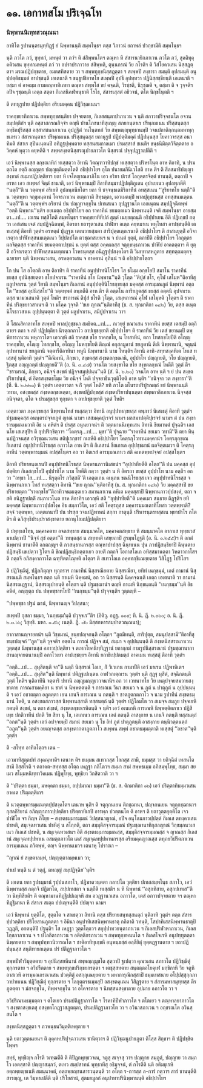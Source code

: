 <h1>๑๑. เอกาทสโม ปริเจฺฉโท</h1>
<h3>นิพฺพานนิเทฺทสวณฺณนา</h3>
<p> อาทิโต  รูปานนฺตรมุทฺทิฎฺฐํ ยํ นิพฺพานนฺติ สมฺพโนฺธฯ ตสฺส วิภาวนํ ยถาพลํ ปวกฺขามีติ สมฺพโนฺธฯ</p>


<p>นฺติ ภวโต ภวํ, ขุทฺทกํ, มหนฺตํ วา ภวํฯ ติ สํสิพฺพนโตฯ ตณฺหา หิ สํสารนายิกภาเวน ภวโต ภวํ, สุคติทุคฺคติวเสน ขุทฺทกมหนฺตํ ภวํ วา อปราปรภาวาย สํสิพฺพติ, ตุนฺนกรณํ วิย กโรติฯ ติ วิสํโยควเสน นิสฺสฎตฺตาฯ มรณปฎิปกฺขตาย, อมตสทิสตาย วา ฯ สพฺพทุกฺขนิสฺสฎตฺตา ฯ สเพฺพปิ สงฺขารา สมนฺติ อุปสมนฺติ อนุปฺปตฺติธมฺมตํ อาปชฺชนฺติ เอเตนาติ ฯ ขนฺธูปธิอาทโย สเพฺพปิ อุปธี อุปทฺทวา ปฎินิสฺสชฺชียนฺติ เอเตนาติ ฯ ยสฺมา ตํ อาคมฺม กามตณฺหาทิเภทา ตณฺหา สพฺพโส ขยํ คจฺฉติ, วิรชฺชติ, นิรุชฺฌติ  จ, ตสฺมา ติ จ วุจฺจติฯ อปิจ รุชฺฌนฺติ เอตฺถ สตฺตา กิเลสนิคฬพนฺธาติ โรโธ, สํสารเสฺสตํ อธิวจนํ, ตโต นิกฺขโนฺตติ ฯ</p>


<p> ติ ตทนุรูปาย ปฎิปตฺติยา อริยมเคฺคน ปฎิวิชฺฌเนนฯ</p>


<p>ราคกฺขยาทิภาเวน สพฺพทุกฺขสนฺติยา ปจฺจยตาย, กิเลสสนฺตาปาภาเวน จ นฺติ สภาวาปริจฺจชนโต อจวนสมฺปตฺติกํฯ นฺติ อสฺสาสกรณกิจฺจํฯ ตญฺหิ ปานโภชนาทิสุเญฺญ สภยกนฺตาเร ปริพฺภมเนน ปริสฺสนฺตสฺส อทฺธิกปุริสสฺส อสฺสาสชนกภาเวน อุปฎฺฐิตํ วนโนฺตทกํ วิย สพฺพญฺญุพุทฺธานมฺปิ วจนปถาติกฺกนฺตมหาทุกฺขเภรเว สํสารกนฺตาเร ปริพฺภมเนน ปริสฺสนฺตสฺส ยถานุรูปํ ปฎิปตฺติมคฺคํ ปฎิปนฺนสฺส โยคาวจรสฺส อนาทิมติ สํสาเร สุปินเนฺตนปิ อทิฎฺฐปุพฺพตาย ทสฺสนสมกาลเมว  ปรมสฺสาสํ ชเนติฯ ขนฺธนิมิตฺตวิจิตฺตตาย อวิคฺคหํ หุตฺวา คยฺหตีติ ฯ สพฺพสงฺขตนิสฺสรณุปายภาวโต นิสฺสรณํ ปจฺจุปฎฺฐาเปตีติ ฯ</p>


<p>เอวํ นิพฺพานสฺส ลกฺขณาทิกํ ทเสฺสตฺวา อิทานิ วิตณฺฑวาทิปกฺขํ ทเสฺสตฺวา ปริหรโนฺต อาห ติอาทิ, น ปรมตฺถโต อตฺถิ อญฺญตฺร ปญฺญตฺติมตฺตโตติ อธิปฺปาโยฯ กุโต ปนายมภินิเวโสติ อาห ติฯ ติ สีลสมาธิปญฺญาสงฺขาตํ สมฺมาปฎิปตฺติยาฯ ยถา หิ เจโตญาณลาภิโน เอว อริยา ปเรสํ โลกุตฺตรจิตฺตํ ชานนฺติ, ตตฺถาปิ จ อรหา เอว สเพฺพสํ จิตฺตํ ชานาติ, เอวํ  นิพฺพานมฺปิ สีลาทิสมฺมาปฎิปตฺติภูเตน อุปาเยเนว อุปลพฺภตีติ ‘‘นตฺถี’’ติ น วตฺตพฺพํ อริเยหิ อุปลพฺภนียโตฯ ยถา หิ ชจฺจนฺธเตมิริกาทีนํ อทสฺสเนน ‘‘สูริยาทโย นตฺถี’’ติ น วตฺตพฺพา จกฺขุมนฺตานํ โคจรภาเวน อเตฺถวาติ สิทฺธตฺตา, เอวเมตมฺปิ พาลปุถุชฺชนสฺส อทสฺสนมเตฺตน ‘‘นตฺถี’’ติ น วตฺตพฺพํฯ อริยานํ ปน ปญฺญาจกฺขุโน ปเทเสเนว อุปฎฺฐานโต เอกเนฺตน สมฺปฎิจฺฉิตพฺพํ ‘‘อตฺถิ นิพฺพาน’’นฺติฯ อยเมตฺถ อธิปฺปาโยฯ อถ ราคาทีนํ ขยมตฺตเมว นิพฺพานนฺติ เจติ สมฺพโนฺธฯ อายสฺมตา…เป.… เถเรน ทสฺสิโตติ สมฺพโนฺธฯ ราคกฺขยาทิทีปกํ สุตฺตํ เนยฺยตฺถนฺติ อธิปฺปาเยน อิติ ปฎิเกฺขปํ กตฺวา เอกํเสน เจตํ สมฺปฎิจฺฉิตพฺพํ, อิตรถา ยถารุตวเสน ปาฬิยา อเตฺถ คยฺหมาเน พหุโทสา อาปชฺชนฺตีติ เต ทเสฺสตุํ ติอาทิ วุตฺตํฯ อรหตฺตํ ปุเฎฺฐน เตเนวายสฺมตา สาริปุตฺตเตฺถเรนาติ อธิปฺปาโยฯ ติ สาสนยุตฺติํ อวิจาเรตฺวา ปาฬิทสฺสนมเตฺตเนว วิปฺปลปโต ตวชฺฌาสเยนฯ น จ ปเนตํ ยุตฺตํ, ตถาปีติ อธิปฺปาโยฯ โลกุตฺตรผลจิตฺตสฺส ราคาทีนํ ขยมตฺตตาปชฺชนํ น ยุตฺตํ ตสฺส อคฺคผลสฺส จตุกฺขนฺธภาเวน ปาฬิยํ อาคตตฺตาฯ ติ ยุตฺติํ อวิจาเรตฺวา ปาฬิทสฺสนมเตฺตเนว โวหรนฺตสฺส อนิฎฺฐปฺปสงฺคโตฯ ติ วิมทฺทาสหภูตาย สทฺทตฺถมตฺตจฺฉายายฯ นฺติ นิพฺพานวเสน, อรหตฺตวเสน จ อาคตานํ อุภินฺนํ ฯ ติ อธิปฺปายโตฺถฯ</p>


<p>โก ปน โส อโตฺถติ อาห ติอาทิฯ ติ ราคาทีนํ อนุปฺปาทนิโรโธฯ โส ธโมฺม อกฺขโยปิ สมาโน ราคาทีนํ ขยสฺส อุปนิสฺสยตฺตา ขโยปจาเรน ‘‘ราคาทีนํ ขโย นิพฺพาน’’นฺติ วุโตฺต  ‘‘ติปุสํ ชโร, คุโฬ เสโมฺห’’ติอาทีสุ ผลูปจาเรน  วุตฺตํ วิยาติ สมฺพโนฺธฯ กิเลสานํ อนุปฺปตฺตินิโรธกฺขยสฺส มคฺคสฺส อารมฺมณภูตํ นิพฺพานํ อตฺถโต ‘‘ขยสฺส อุปนิสฺสโย’’ติ วตฺตพฺพตํ ลพฺภตีติ อาห ติฯ ติ อตฺตโน การิยภูตสฺส ขยสฺส อตฺตนิ อุปจาเรน ตสฺส นามวเสนาติ วุตฺตํ โหติฯ ชรการณํ ติปุสํ ชโรติ วุโตฺต, เสมฺหการณํ คุโฬ เสโมฺหติ วุโตฺตฯ ติ ราคาทีนํ ปริกฺขยาวสาเนฯ ติ วา มโคฺค วุจฺจติ ‘‘ขเย ญาณ’’นฺติอาทีสุ (ธ. ส. ทุกมาติกา ๑๔๒) วิย, ตสฺส อเนฺต นิโรธาวสาเน อุปฺปนฺนตฺตา ติ วุตฺตํ ผลูปจาเรน, สมีปูปจาเรน วาฯ</p>


<p>ติ โสณสิคาลาทโย สเพฺพปิ พาลปุถุชฺชนา สมธิคต…เป.… ภเวยฺยุํ ขณวเสน ราคาทีนํ ขยสฺส เตสมฺปิ อตฺถิตายฯ ตถา จ สติ ปฎิปตฺติยา นิรตฺถกภาโว อาปเชฺชยฺยาติ อธิปฺปาโยฯ ติ ราคาทีนํ วิย เตสํ ขยานมฺปิ ตพฺพิการภาเวน พหุภาวโตฯ เอวญฺหิ สติ ราคสฺส ขโย ราคกฺขโย, น โทสาทีนํ, ตถา โทสกฺขโยปีติ อโญฺญ ราคกฺขโย, อโญฺญ โทสกฺขโย, อโญฺญ โมหกฺขโยติ ติณฺณํ อกุสลมูลานํ ขยภูตานิ ตีณิ นิพฺพานานิ, จตุนฺนํ อุปาทานานํ ขยภูตานิ จตฺตารีติอาทินา พหูนิ นิพฺพานานิ นาม โหนฺติฯ อิทานิ อาทิ-สทฺทสงฺคหิเต โทเส ทเสฺสตุํ นฺติอาทิ วุตฺตํฯ ‘‘ตีณิมานิ, ภิกฺขเว, สงฺขตสฺส สงฺขตลกฺขณานิ, อุปฺปาโท ปญฺญายติ, วโย ปญฺญายติ, ฐิตสฺส อญฺญถตฺตํ ปญฺญายตี’’ติ (อ. นิ. ๓.๔๗) วจนโต วยสงฺขาโต ขโย สงฺขตลกฺขณํ โหตีติ วุตฺตํ ติฯ ‘‘ชรามรณํ, ภิกฺขเว, อนิจฺจํ สงฺขตํ ปฎิจฺจสมุปฺปนฺน’’นฺติ (สํ. นิ. ๒.๒๐) วจนโต อาห นฺติ ฯ ยํ ปน สงฺขตปริยาปนฺนํ, ตํ อิตรสงฺขตธโมฺม วิย อนิจฺจํ โหติ ปจฺจยาธีนวุตฺติโตติ อาห นฺติฯ ‘‘อนิจฺจา วต สงฺขารา’’ติ (ที. นิ. ๒.๒๒๑) หิ วุตฺตํฯ เอตฺตาวตา จ กิํ วุตฺตํ โหติ? ยทิ ภวโต มโนรถปริปูรณตฺถํ ขยํ นิพฺพานนฺติ วทาม, อสงฺขตสฺส สงฺขตลกฺขณตฺตา, สงฺขตปฎิปกฺขสฺส สงฺขตปริยาปนฺนตฺตา สพฺพกาลิกภาเวน นิจฺจสฺส อนิจฺจตา, ตโต จ ปรมสุขสฺส ทุกฺขตา จ อาปเชฺชยฺยาติ วุตฺตํ โหติฯ</p>


<p>เอตฺตาวตา ภงฺคกฺขยสฺส นิพฺพานโทสํ ทเสฺสตฺวา อิทานิ อนุปฺปาทกฺขยสฺส ตพฺภาวํ นิเสเธตุํ ติอาทิ วุตฺตํฯ ปฐมมคฺคสฺส อนนฺตรปจฺจยภูตํ ญาณํ   นามฯ เสสมคฺคปุเรจรํ  นามฯ ผลสมาปตฺติปุเรจรํ  นามฯ ตํ ปน สงฺขารารมฺมณเมวาติ อิธ น คหิตํฯ ติ ปรสฺส อนุนยวจนํฯ ติ วตฺตมานนิเทฺทเสน อิทานิ ขียมานตํ ปุจฺฉติฯ เอส นโย เสเสสุปิฯ ติ อุปปริกฺขิตฺวาฯ ‘‘โคตฺรภุ…เป.… มุขา’’ติ ปุจฺฉาย ‘‘ราคาทีนํ ขยเมว วทามี’’ติ ตยา ทินฺนปฎิวจนสฺส อวิรุชฺฌนวเสน สติปุเรกฺขารํ กเถหีติ อธิปฺปาโยฯ  โคตฺรภุโวทานมคฺคานํฯ โคตฺรภุกฺขเณ กิเลสานํ อนุปฺปาทนิโรธสฺส อภาวโต อาห ติฯ ติ กิเลสานํ ขีณกาเล อุปฺปชฺชมานํ ผลจิตฺตเมวฯ ติ โคตฺรภุอาทีนํ วตฺตพฺพารมฺมณํ อปสฺสโนฺตฯ อถ วา อิตเรสํ อารมฺมณภาเว สติ คเหตพฺพปจฺจยํ อปสฺสโนฺตฯ</p>


<p>ติอาทิ ปริยายนฺตเรนปิ อนุปฺปาทนิโรธสฺส นิพฺพานภาวนิเสธนํฯ ‘‘อุปฺปาทียตีติ อโตฺถ’’ติ ปน  มคฺคสฺส อุปฺปตฺติยา กิเลสกฺขโยปิ อุปฺปาทิโต นาม โหตีติ กตฺวา วุตฺตํฯ น หิ อิตรถา ขยสฺส อุปฺปาโท นาม อตฺถิฯ อถ วา ‘‘อทฺธา โส…เป.… นิรุตฺตโร ภวิสฺสตี’’ติ เอตฺตเกน คเนฺถน ขณนิโรธสฺส เจว อนุปฺปาทนิโรธสฺส จ นิพฺพานภาเว โทสํ ทเสฺสตฺวา อิทานิ ‘‘ขเย ญาณ’’นฺติอาทีสุ (ธ. ส. ทุกมาติกา ๑๔๒) วิย มคฺคสฺสาปิ ขยปริยายตฺตา ‘‘ราคกฺขโย’’ติอาทิวจนมเตฺตเยว สมานภาเวน คหิเต มคฺคสฺสาปิ นิพฺพานภาวปฺปสงฺคํ, ตถา จ สติ อนิฎฺฐาปตฺติํ สมฺภาเวโนฺต อาห ติอาทิฯ เอวญฺหิ สติ ‘‘อุปฺปาทียตี’’ติ มคฺคเมว สนฺธาย ติฎฺฐติฯ ยทิ มคฺคสฺส นิพฺพานภาวปฺปสโงฺค อิธ สมฺภาวิโต, เอวํ สติ โคตฺรภุสฺส มคฺคารมฺมณตาทิโทสา วตฺตพฺพาติ? สจฺจํ วตฺตพฺพา, เอตฺตเกนาปิ ปน ปรสฺส วจนปฎิพาหนํ สกฺกา กาตุนฺติ ปริหารนฺตรทสฺสเน พฺยาปาโร กโตติฯ ติ ฉวิสุทฺธิปรมฺปราสงฺขาตาย ยถานุโลมปฎิปตฺติยาฯ</p>


<p> ติ ปพุทฺธสโทฺธ, มคฺคาคตาย อจลสทฺธาย สมนฺนาคโต, มคฺคาคตสทฺธาย หิ สมนฺนาคโต อากาเส พุทฺธเวสํ มาเปตฺวาปิ ‘‘นิจฺจํ สุขํ อตฺตา’’ติ วทนฺตสฺส น สทฺทหติ เสยฺยถาปิ สูรมฺพโฎฺฐติ (อ. นิ. ๑.๒๕๕)ฯ ติ อกตํ นิพฺพานํ ชานาตีติ อกตญฺญูฯ ติ ภวสนฺธานกรสฺส ตณฺหาปาปสฺส ฉินฺทเนน ปุน ภวปฎิสนฺธิยาปิ ฉินฺนตาย ปฎิสนฺธิํ เขเปตฺวา ฐิโตฯ ติ ขีณปฎิสนฺธิกตฺตาเยว อายติํ กตฺถจิ โอกาสโลเก อทิสฺสมานตฺตา วิหตาวกาโสฯ ติ กตฺถจิ อภิสงฺคาภาวโต  ฉฑฺฑิตตโณฺหติ อโตฺถฯ ติ สเทวโลเก อคฺคทกฺขิเณยฺยตาย วิสิโฎฺฐ โปริโสฯ</p>


<p>ติ  ปฎิวิชฺฌิตุํ, ปฎิลภิตุญฺจ ทุกฺกราฯ กามาทีนํ นิสฺสรณียตาย นิสฺสรณียา, ยทิทํ เนกฺขมฺมํ, เอตํ กามานํ นิสฺสรณนฺติ สมฺพโนฺธฯ ตตฺถ นฺติ กาเมหิ นิคฺคมนํ, อถ วา นิสฺสรนฺติ นิคฺคจฺฉนฺติ เอตฺถ เอเตนาติ วา  กามานํ นิสฺสรณฎฺฐานํ, นิสฺสรณุปายนฺติ อโตฺถฯ นฺติ ปฐมชฺฌานํฯ ตญฺหิ กาเมหิ นิกฺขนฺตนฺติ ‘‘เนกฺขมฺม’’นฺติ อิธ คหิตํ, อญฺญตฺถ ปน ปพฺพชฺชาทโยปิ ‘‘เนกฺขมฺม’’นฺติ ปวุจฺจนฺติฯ วุตฺตญฺหิ –</p>


<p>
‘‘ปพฺพชฺชา ปฐมํ ฌานํ, นิพฺพานญฺจ วิปสฺสนา;  
  
สเพฺพปิ กุสลา ธมฺมา, ‘เนกฺขมฺม’นฺติ ปวุจฺจเร’’ติฯ (อิติวุ. อฎฺฐ. ๑๐๙; ที. นิ. ฎี. ๒.๓๖๐; อ. นิ. ฎี. ๒.๓.๖๖; วิสุทฺธิ. มหา. ๑.๕๖; เนตฺติ. ฎี. ๗๖ มิสฺสกหารสมฺปาตวณฺณนา);  
</p>
  
<p> อากาสานญฺจายตนํฯ นฺติ วิชฺชมานํ, ขนฺธปญฺจกนฺติ อโตฺถฯ ‘‘ภูตมิทนฺติ, สาริปุตฺต, สมนุปสฺสามี’’ติอาทีสุ ขนฺธปญฺจกํ ‘‘ภูต’’นฺติ วุจฺจติฯ อตฺตโน การณํ ปฎิจฺจ สมํ, สมฺมา จ อุปฺปนฺนนฺติ ติ สงฺขตนิสฺสรณภาเวน วุตฺตสฺส นิพฺพานสฺส อภาวปฺปตฺติยา จ ตเทกโยคนิทฺทิฎฺฐานํ ยถากฺกมํ กามรูปนิสฺสรณานํ ปฐมชฺฌานากาสานญฺจายตนานมฺปิ อภาโวเยว อาปเชฺชยฺยฯ อิทานิ ยถาธิเปฺปตมตฺถํ อาคเมน ทเสฺสตุํ ติอาทิ วุตฺตํฯ</p>


<p>‘‘อตฺถิ…เป.… สุผุสิตนฺติ จา’’ติ นตฺถิ นิสฺสรณํ โลเก, กิํ วิเวเกน กามาปีติ เอวํ มาเรน ปฎิพาหิเตฯ ‘‘อตฺถิ…เป.… สุผุสิต’’นฺติ นิพฺพานํ ปติฎฺฐเปเนฺตน อาฬวกเตฺถเรน วุตฺตํฯ นฺติ สุฎฺฐุ ผุสิตํ, สจฺฉิกตนฺติ วุตฺตํ โหติฯ นฺติอาทีนิ จตฺตาริ ปทานิ อญฺญมญฺญเววจนานิฯ อถ วา เวทนาทโย วิย เหตุปจฺจยสมวายสงฺขาตาย การณสามคฺคิยา น ชาตํ น นิพฺพตฺตนฺติ  ฯ การเณน วินา สยเมว จ น ภูตํ น ปาตุภูตํ น อุปฺปนฺนนฺติ ฯ เอวํ อชาตตฺตา อภูตตฺตา เยน เกนจิ การเณน น กตนฺติ  ฯ ชาตภูตกตภาโว จ นาม รูปาทีนํ สงฺขตธมฺมานํ โหติ, น อสงฺขตสภาวสฺส นิพฺพานสฺสาติ ทสฺสนตฺถํ นฺติ วุตฺตํฯ ปฎิโลมโต วา สเมจฺจ สมฺภูย ปจฺจเยหิ กตนฺติ สงฺขตํ, น ตถา สงฺขตํ, สงฺขตลกฺขณรหิตนฺติ จ นฺติฯ เอวํ อเนเกหิ การเณหิ นิพฺพตฺติตภาเว ปฎิสิเทฺธ ปกติวาทีนํ ปกติ วิย สิยา นุ โข, เอเกเนว การเณน เอตํ กตนฺติ อาสงฺกาย น เกนจิ กตนฺติ ทสฺสนตฺถํ ‘‘อกต’’นฺติ วุตฺตํฯ เอวํ อปจฺจยมฺปิ สมานํ สยเมว นุ โข อิทํ ภูตํ ปาตุภูตนฺติ อาสงฺกาย ตนฺนิวตฺตนตฺถํ ‘‘อภูต’’นฺติ วุตฺตํฯ อยเญฺจตสฺส อสงฺขตากตาภูตภาโว สเพฺพน สพฺพํ อชาตธมฺมตฺตาติ ทเสฺสตุํ ‘‘อชาต’’นฺติ วุตฺตํฯ</p>


<p>ติ -สโทฺท อาทิอโตฺถฯ เตน –</p>

</p>


<p>เอวมาทิสุตฺตปทํ สงฺคณฺหาติฯ เตนาห ติฯ ธเมฺมน สเทวกสฺส โลกสฺส สามี, ธมฺมสฺส วา ยถิจฺฉิตํ เทสนโต สามี อิสฺสโรติ ฯ ตถาคต-สทฺทสฺส อโตฺถ เหฎฺฐา กถิโตวฯ สมฺมา สามํ สพฺพธเมฺม อภิสมฺพุโทฺธ, สมฺมา สยเมว สโมฺมหนิทฺทาวิคเมน ปฎิพุโทฺธ, พุทฺธิยา วิกสิตวาติ วา ฯ</p>


<p>ติ  ‘‘ปริตฺตา ธมฺมา, มหคฺคตา ธมฺมา, อปฺปมาณา ธมฺมา’’ติ (ธ. ส. ติกมาติกา ๑๒) เอวํ ปริตฺตาทิธมฺมวเสน อาคเต ปริตฺตตฺติเกฯ</p>


<p>ติ นวตฺตพฺพารมฺมณตฺตปฺปสงฺคโตฯ เตนาห นฺติฯ ติ จตุกฺกนเยน ติกชฺฌานา, ปญฺจกนเยน จตุกฺกชฺฌานาฯ กุสลกิริยานํ อภิญฺญาภาวปฺปตฺติยา ปริตฺตาทิเกปิ อารพฺภ ปวตฺตนโต ติ อาหฯ ติ ยถาวุตฺตยุตฺติโต เจว ปาฬิโต จฯ กิญฺจ ภิโยฺย  – สงฺขตธมฺมารมฺมณํ วิปสฺสนาญาณํ, อปิจ อนุโลมภาวปฺปตฺตํ กิเลเส ตทงฺควเสน ปชหติ, สมุเจฺฉทวเสน ปชหิตุํ น สโกฺกติ, ตถา สมฺมุติสจฺจารมฺมณํ ปฐมชฺฌานาทิกุสลญาณํ วิกฺขมฺภนวเสเนว กิเลเส ปชหติ, น สมุเจฺฉทวเสนฯ อิติ สงฺขตธมฺมารมฺมณสฺส, สมฺมุติสจฺจารมฺมณสฺส จ ญาณสฺส กิเลสานํ สมุเจฺฉทปฺปหาเน อสมตฺถภาวโต เตสํ สมุเจฺฉทปฺปหานกรสฺส อริยมคฺคญาณสฺส ตทุภยวิปรีตภาเวน อารมฺมเณน ภวิตพฺพํ, ตญฺจ นิพฺพานเมวฯ เตนาหุ โปราณา –</p>


<p>
‘‘ญาณํ ยํ สงฺขตาลมฺพํ, ปญฺญตฺตาลมฺพเมว วา;  
  
ปาเป หนฺติ น ตํ วตฺถุํ, ตทญฺญํ สมฺปฎิจฺฉิย’’นฺติฯ  
</p>
  
<p>ติ เอเตน ยถา รูปธมฺมานํ รุปฺปนสภาโว, ปฎิฆาตวนฺตตา กลาปโต วุตฺติยา ปเทสสมฺพโนฺธ สภาโว, เอวํ นิพฺพานสฺส กตฺถจิ ปฎิฆาโต, สปฺปเทสตา จ นตฺถีติ ทเสฺสติฯ น หิ นิพฺพานํ ‘‘อสุกทิสาย, อสุกปเทเส’’ติ วา นิทฺทิสียติฯ ติ ตณฺหามานทิฎฺฐิปปเญฺจหิ สห อวฎฺฐานวเสน อภาวโต, เตสํ อภาวปจฺจยตาย จฯ ตณฺหาทิฎฺฐิมานา  หิ สํสาเร สเตฺต ปปเญฺจนฺตีติ ปปญฺจา นามฯ</p>


<p> เอวํ นิพฺพานํ ยุตฺติโต, สุตฺตโต จ สาเธตฺวา อิทานิ ตสฺส ปริยายสนฺทสฺสนตฺถํ นฺติอาทิ วุตฺตํฯ ตตฺถ สํสารปฺปวตฺติยา ปริโยสานภูตตฺตา ฯ อิมินา อนุปาทิเสสนิพฺพานธาตุ กถิตาติ วทนฺติ, โสปาทิเสสนิพฺพานธาตุปิ วฎฺฎติ, อกตนฺติปิ ปฐนฺติฯ โส เหฎฺฐา วุตฺตโตฺถวฯ สอุปฺปาทวยนฺตาภาเวน ฯ กิเลสปริฬาหาภาเวน, กิเลสโกฺขภาภาเวน จ ฯ ปโลกิตาภาเวน ฯ อติตฺติกรภาเวน ฯ สพฺพทุกฺขหนนโต ฯ กิเลสโจเรหิ อนุปทฺทุตตฺตา นิพฺภยตาย ฯ สพฺพุปทฺทวนิวารณโต ฯ ชาติอาทิทุเกฺขหิ อนุพนฺธสฺส อลฺลียิตุํ ยุตฺตฎฺฐานตาย ฯ ยถาปฎิปนฺนสฺส สนฺติทายกเตฺตน ปรํ ปติฎฺฐาภาวโต ฯ</p>


<p>สพฺพปีฬาวิมุตฺตตาย ฯ อุปนิสฺสยหีนานํ สพฺพญฺญุมุขโต สุตฺวาปิ ฐเปตฺวา คุณวเสน สภาวโต ปฎิวิชฺฌิตุํ ทุกฺกรตาย ฯ อวิปรีตตาย ฯ สพฺพทุกฺขปริกฺขยกรตฺตา ฯ เตชุสฺสทตาย สนฺตตฺตอโยคุเฬ มกฺขิกาหิ วิย จตูหิ  อาสเวหิ อารมฺมณกรณวเสน ปวตฺติตุํ อสกฺกุเณยฺยตาย ฯ มหาการุณิกสฺสาปิ ธมฺมเทสนาย อโปฺปสฺสุกฺกภาวาปาทเนน ปฎิวิชฺฌิตุํ ทุกฺกรตาย ฯ โลกุตฺตรธเมฺมสุปิ อสงฺขตคุเณน วิสิฎฺฐตาย ฯ สํสารมหาสมุทฺทสฺส ตีรภูตตฺตา ฯ มํสจกฺขุโน, ทิพฺพจกฺขุโน วา อโคจรตาย ฯ นิทสฺสนสงฺขาตาย อุปมาย อภาวโต วา ฯ</p>


<p>อวิปริณามธมฺมตฺตา  ฯ ตโตเยว ปรมปติฎฺฐาภาวโต ฯ โรคาทิปีฬาภาวโต ฯ ตโตเยว ฯ ตณฺหาลยาภาวโต ฯ สงฺขตาสงฺขเตสุ อสงฺขตโกฎฺฐาสภูตตฺตา, ปรมปติฎฺฐาภาวโต วา ฯ อวินาสภาเวน ฯ อกฺขรณโต อวินสฺสนโต ฯ</p>


<p>สงฺขตนิสฺสฎตฺตา ฯ ภวพนฺธนวิมุตฺติเหตุตาย ฯ</p>


<p> นฺติ ยถาวุตฺตนเยนฯ ติ อุคฺคหปริปุจฺฉาวเสน ชานิตฺวาฯ ติ ปฎิวิชฺฌนูปายภูตา ติโสฺส สิกฺขาฯ ติ ปฎิปชฺชิตโพฺพฯ</p>


<p>สทฺธํ, พุทฺธิญฺจ กโรติ วเฑฺฒตีติ ติ ติปิฎกพุทฺธวจเน, จตูสุ สเจฺจสุ วาฯ ปญฺญาย สมฺภูตํ, ปญฺญาย วา สมฺภโว เอตสฺสาติ ปญฺญาสมฺภวํ, ตเทว สมฺปสาทนํ พุทฺธาทีสุ อธิมุจฺจนํ, ตํ กโรตีติ นฺติ อติมธุเรหิ อตฺถพฺยญฺชเนหิ สมนฺนาคตํ, อตฺถพฺยญฺชนสารวนฺตนฺติ วา อโตฺถ ร-การสฺส ล-การํ กตฺวาฯ สารํ ชานนฺตีติ สารญฺญู, เต วิมฺหาเปตีติ นฺติ ปริโยสานํ, สุตมยมูลกํ อนุปาทาปรินิพฺพานนฺติ อธิปฺปาโยฯ</p>

</p>

</p>

</p>





